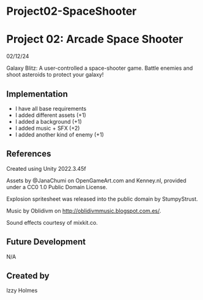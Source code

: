 # Project02-SpaceShooter

# Project 02: Arcade Space Shooter
02/12/24

Galaxy Blitz: A user-controlled a space-shooter game. Battle enemies and shoot asteroids to protect your galaxy!
## Implementation
- I have all base requirements
- I added different assets (+1)
- I added a background (+1)
- I added music + SFX (+2)
- I added another kind of enemy (+1)
## References
Created using Unity 2022.3.45f

Assets by @JanaChumi on OpenGameArt.com and Kenney.nl, provided under a CC0 1.0 Public Domain License.

Explosion spritesheet was released into the public domain by StumpyStrust.

Music by Oblidivm on http://oblidivmmusic.blogspot.com.es/.

Sound effects courtesy of mixkit.co.
## Future Development
N/A
## Created by
Izzy Holmes
